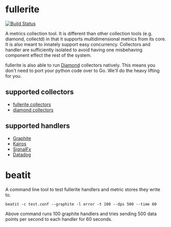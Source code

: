 # fullerite

[![Build Status](https://travis-ci.org/baris/fullerite.svg?branch=master)](https://travis-ci.org/baris/fullerite)

A metrics collection tool. It is different than other collection tools (e.g. diamond, collectd) in that it supports multidimensional metrics from its core. It is also meant to innately support easy concurrency. Collectors and handler are sufficiently isolated to avoid having one misbehaving component effect the rest of the system.

fullerite is also able to run [Diamond](https://github.com/python-diamond/Diamond) collectors natively. This means you don't need to port your python code over to Go. We'll do the heavy lifting for you.

## supported collectors
 * [fullerite collectors](src/fullerite/collector)
 * [diamond collectors](src/diamond/collectors)

## supported handlers
 * [Graphite](http://graphite.wikidot.com/)
 * [Kairos](https://github.com/kairosdb/kairosdb)
 * [SignalFx](https://www.signalfx.com)
 * [Datadog](https://www.datadoghq.com)

# beatit

A command line tool to test fullerite handlers and metric stores they write to.

    beatit -c test.conf --graphite -l error -t 100 --dps 500 --time 60

Above command runs 100 graphite handlers and tries sending 500 data points per second to each handler for 60 seconds.
